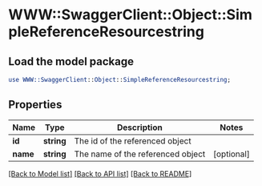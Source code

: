 # WWW::SwaggerClient::Object::SimpleReferenceResourcestring

## Load the model package
```perl
use WWW::SwaggerClient::Object::SimpleReferenceResourcestring;
```

## Properties
Name | Type | Description | Notes
------------ | ------------- | ------------- | -------------
**id** | **string** | The id of the referenced object | 
**name** | **string** | The name of the referenced object | [optional] 

[[Back to Model list]](../README.md#documentation-for-models) [[Back to API list]](../README.md#documentation-for-api-endpoints) [[Back to README]](../README.md)


